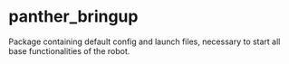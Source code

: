 # panther_bringup

Package containing default config and launch files, necessary to  start all base functionalities of the robot.

